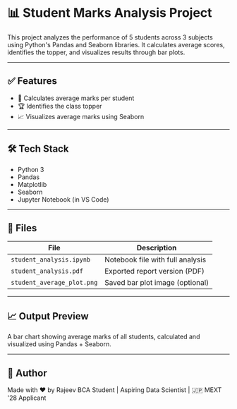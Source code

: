 # 📊 Student Marks Analysis Project

This project analyzes the performance of 5 students across 3 subjects using Python's Pandas and Seaborn libraries. It calculates average scores, identifies the topper, and visualizes results through bar plots.

---

## ✅ Features

- 📌 Calculates average marks per student
- 🏆 Identifies the class topper
- 📈 Visualizes average marks using Seaborn

---

## 🛠️ Tech Stack

- Python 3
- Pandas
- Matplotlib
- Seaborn
- Jupyter Notebook (in VS Code)

---

## 📄 Files

| File                          | Description                         |
|-------------------------------|-------------------------------------|
| `student_analysis.ipynb`      | Notebook file with full analysis    |
| `student_analysis.pdf`        | Exported report version (PDF)       |
| `student_average_plot.png`    | Saved bar plot image (optional)     |

---

## 📈 Output Preview

A bar chart showing average marks of all students, calculated and visualized using Pandas + Seaborn.

---

## 🚀 Author

Made with ❤️ by Rajeev
BCA Student | Aspiring Data Scientist | 🇯🇵 MEXT '28 Applicant  
